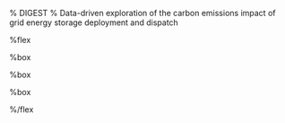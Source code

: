 % DIGEST
% Data-driven exploration of the carbon emissions impact of grid energy storage deployment and dispatch

%flex

[](News)%box

[](Research)%box

[](People)%box

%/flex
